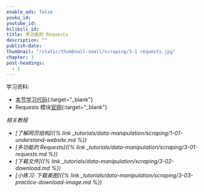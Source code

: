 ```yaml
---
enable_ads: false
youku_id:
youtube_id:
bilibili_id:
title: 多功能的 Requests
description: ""
publish-date:
thumbnail: "/static/thumbnail-small/scraping/3-1 requests.jpg"
chapter: 3
post-headings:
  - 1
---
```


学习资料:
  * [本节学习代码](https://github.com/MorvanZhou/easy-scraping-tutorial/blob/master/notebook/3-1-requests.ipynb){:target="_blank"}
  * Requests 模块[官网](http://docs.python-requests.org/en/master/){:target="_blank"}







<!-- {% include assign-heading.html %} -->

<!-- 安装, pip install requests -->

<!-- {% include tut-image.html image-name="1-1-1.png" %} -->



<!-- {% include google-in-article-ads.html %} -->









<!-- {% include assign-heading.html %} -->



<!-- {% include assign-heading.html %} -->




*相关教程*

* *[了解网页结构]({% link _tutorials/data-manipulation/scraping/1-01-understand-website.md %})*
* *[多功能的 Requests]({% link _tutorials/data-manipulation/scraping/3-01-requests.md %})*
* *[下载文件]({% link _tutorials/data-manipulation/scraping/3-02-download.md %})*
* *[小练习: 下载美图]({% link _tutorials/data-manipulation/scraping/3-03-practice-download-image.md %})*
